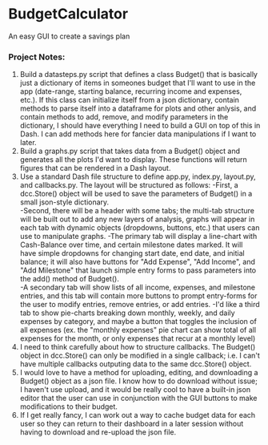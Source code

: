 # BudgetCalculator
An easy GUI to create a savings plan

### Project Notes:
1. Build a datasteps.py script that defines a class Budget() that is basically just a dictionary of items in someones budget that I'll want to use in the app (date-range, starting balance, recurring income and expenses, etc.).  If this class can initialize itself from a json dictionary, contain methods to parse itself into a dataframe for plots and other anlysis, and contain methods to add, remove, and modify parameters in the dictionary, I should have everything I need to build a GUI on top of this in Dash. I can add methods here for fancier data manipulations if I want to later.
2. Build a graphs.py script that takes data from a Budget() object and generates all the plots I'd want to display.  These functions will return figures that can be rendered in a Dash layout.
3. Use a standard Dash file structure to define app.py, index.py, layout.py, and callbacks.py.  The layout will be structured as follows: 
    -First, a dcc.Store() object will be used to save the parameters of Budget() in a small json-style dictionary.  
    -Second, there will be a header with some tabs; the multi-tab structure will be built out to add any new layers of analysis, graphs will appear in each tab with dynamic objects (dropdowns, buttons, etc.) that users can use to manipulate graphs. 
        -The primary tab will display a line-chart with Cash-Balance over time, and certain milestone dates marked.  It will have simple dropdowns for changing start date, end date, and initial balance; it will also have buttons for "Add Expense", "Add Income", and "Add Milestone" that launch simple entry forms to pass parameters into the add() method of Budget().   
        -A secondary tab will show lists of all income, expenses, and milestone entries, and this tab will contain more buttons to prompt entry-forms for the user to modify entries, remove entries, or add entries.
        -I'd like a third tab to show pie-charts breaking down monthly, weekly, and daily expenses by category, and maybe a button that toggles the inclusion of all expenses (ex. the "monthly expenses" pie chart can show total of all expenses for the month, or only expenses that recur at a monthly level)
4. I need to think carefully about how to structure callbacks. The Budget() object in dcc.Store() can only be modified in a single callback; i.e. I can't have multiple callbacks outputing data to the same dcc.Store() object.
5. I would love to have a method for uploading, editing, and downloading a Budget() object as a json file.  I know how to do download without issue; I haven't use upload, and it would be really cool to have a built-in json editor that the user can use in conjunction with the GUI buttons to make modifications to their budget.
6. If I get really fancy, I can work out a way to cache budget data for each user so they can return to their dashboard in a later session without having to download and re-upload the json file.